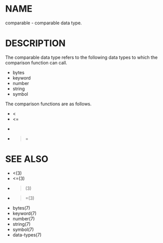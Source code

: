 # NAME
comparable - comparable data type.

# DESCRIPTION
The comparable data type refers to the following data types to which the comparison function can call.

- bytes
- keyword
- number
- string
- symbol

The comparison functions are as follows.

- <
- <=
- >
- >=

# SEE ALSO
- <(3)
- <=(3)
- >(3)
- >=(3)
- bytes(7)
- keyword(7)
- number(7)
- string(7)
- symbol(7)
- data-types(7)
